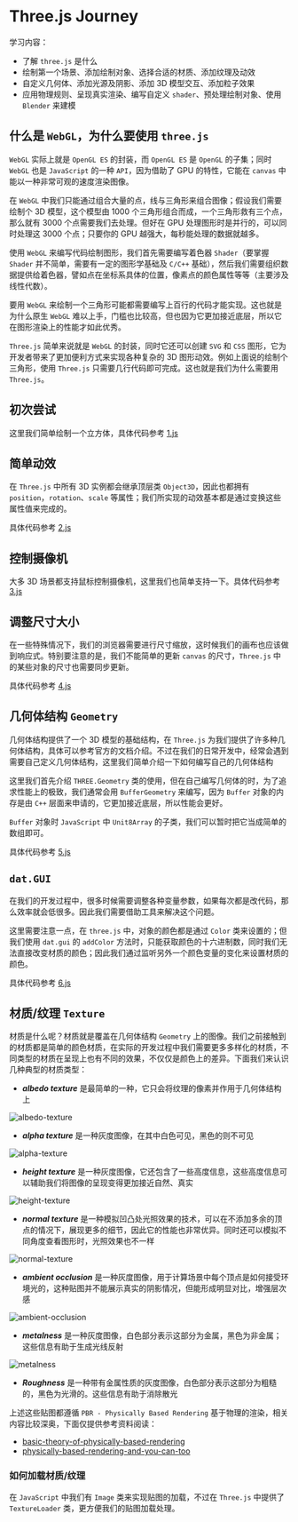 # Three.js Journey

学习内容：

* 了解 `three.js` 是什么
* 绘制第一个场景、添加绘制对象、选择合适的材质、添加纹理及动效
* 自定义几何体、添加光源及阴影、添加 3D 模型交互、添加粒子效果
* 应用物理规则、呈现真实渲染、编写自定义 `shader`、预处理绘制对象、使用 `Blender` 来建模

## 什么是 `WebGL`，为什么要使用 `three.js`

`WebGL` 实际上就是 `OpenGL ES` 的封装，而 `OpenGL ES` 是 `OpenGL` 的子集；同时 `WebGL` 也是 `JavaScript` 的一种 `API`，因为借助了 GPU 的特性，它能在 `canvas` 中能以一种非常可观的速度渲染图像。

在 `WebGL` 中我们只能通过组合大量的点，线与三角形来组合图像；假设我们需要绘制个 3D 模型，这个模型由 1000 个三角形组合而成，一个三角形救有三个点，那么就有 3000 个点需要我们去处理。但好在 GPU 处理图形时是并行的，可以同时处理这 3000 个点；只要你的 GPU 越强大，每秒能处理的数据就越多。

使用 `WebGL` 来编写代码绘制图形，我们首先需要编写着色器 `Shader`（要掌握 `Shader` 并不简单，需要有一定的图形学基础及 `C/C++` 基础），然后我们需要组织数据提供给着色器，譬如点在坐标系具体的位置，像素点的颜色属性等等（主要涉及线性代数）。

要用 `WebGL` 来绘制一个三角形可能都需要编写上百行的代码才能实现。这也就是为什么原生 `WebGL` 难以上手，门槛也比较高，但也因为它更加接近底层，所以它在图形渲染上的性能才如此优秀。

`Three.js` 简单来说就是 `WebGL` 的封装，同时它还可以创建 `SVG` 和 `CSS` 图形，它为开发者带来了更加便利方式来实现各种复杂的 3D 图形动效。例如上面说的绘制个三角形，使用 `Three.js` 只需要几行代码即可完成。这也就是我们为什么需要用 `Three.js`。

## 初次尝试

这里我们简单绘制一个立方体，具体代码参考 [1.js](./demo/src/1.js)

## 简单动效

在 `Three.js` 中所有 3D 实例都会继承顶层类 `Object3D`，因此也都拥有 `position`，`rotation`、`scale` 等属性；我们所实现的动效基本都是通过变换这些属性值来完成的。

具体代码参考 [2.js](./demo/src/2.js)

## 控制摄像机

大多 3D 场景都支持鼠标控制摄像机，这里我们也简单支持一下。具体代码参考 [3.js](./demo/src/3.js)

## 调整尺寸大小

在一些特殊情况下，我们的浏览器需要进行尺寸缩放，这时候我们的画布也应该做到响应式。特别要注意的是，我们不能简单的更新 `canvas` 的尺寸，`Three.js` 中的某些对象的尺寸也需要同步更新。

具体代码参考 [4.js](./demo/src/4.js)

## 几何体结构 `Geometry`

几何体结构提供了一个 3D 模型的基础结构，在 `Three.js` 为我们提供了许多种几何体结构，具体可以参考官方的文档介绍。不过在我们的日常开发中，经常会遇到需要自己定义几何体结构，这里我们简单介绍一下如何编写自己的几何体结构

这里我们首先介绍 `THREE.Geometry` 类的使用，但在自己编写几何体的时，为了追求性能上的极致，我们通常会用 `BufferGeometry` 来编写，因为 `Buffer` 对象的内存是由 `C++` 层面来申请的，它更加接近底层，所以性能会更好。

`Buffer` 对象时 `JavaScript` 中 `Unit8Array` 的子类，我们可以暂时把它当成简单的数组即可。

具体代码参考 [5.js](./demo/src/5.js)

## `dat.GUI`

在我们的开发过程中，很多时候需要调整各种变量参数，如果每次都是改代码，那么效率就会低很多。因此我们需要借助工具来解决这个问题。

这里需要注意一点，在 `three.js` 中，对象的颜色都是通过 `Color` 类来设置的；但我们使用 `dat.gui` 的 `addColor` 方法时，只能获取颜色的十六进制数，同时我们无法直接改变材质的颜色；因此我们通过监听另外一个颜色变量的变化来设置材质的颜色。

具体代码参考 [6.js](./demo/src/6.js)

## 材质/纹理 `Texture`

材质是什么呢？材质就是覆盖在几何体结构 `Geometry` 上的图像。我们之前接触到的材质都是简单的颜色材质，在实际的开发过程中我们需要更多多样化的材质，不同类型的材质在呈现上也有不同的效果，不仅仅是颜色上的差异。下面我们来认识几种典型的材质类型：

* ***albedo texture*** 是最简单的一种，它只会将纹理的像素并作用于几何体结构上

![albedo-texture](./images/albedo-texture.jpeg)

* ***alpha texture*** 是一种灰度图像，在其中白色可见，黑色的则不可见

![alpha-texture](./images/alpha-texture.jpeg)

* ***height texture*** 是一种灰度图像，它还包含了一些高度信息，这些高度信息可以辅助我们将图像的呈现变得更加接近自然、真实

![height-texture](./images/height-texture.png)

* ***normal texture*** 是一种模拟凹凸处光照效果的技术，可以在不添加多余的顶点的情况下，展现更多的细节，因此它的性能也非常优异。同时还可以模拟不同角度查看图形时，光照效果也不一样

![normal-texture](./images/normal-texture.jpeg)

* ***ambient occlusion*** 是一种灰度图像，用于计算场景中每个顶点是如何接受环境光的，这种贴图并不能展示真实的阴影情况，但能形成明显对比，增强层次感

![ambient-occlusion](./images/ambient-occlusion.jpeg)

* ***metalness*** 是一种灰度图像，白色部分表示这部分为金属，黑色为非金属；这些信息有助于生成光线反射

![metalness](./images/metalness.jpeg)

* ***Roughness*** 是一种带有金属性质的灰度图像，白色部分表示这部分为粗糙的，黑色为光滑的。这些信息有助于消除散光

上述这些贴图都遵循 `PBR - Physically Based Rendering` 基于物理的渲染，相关内容比较深奥，下面仅提供参考资料阅读：

* [basic-theory-of-physically-based-rendering](https://marmoset.co/posts/basic-theory-of-physically-based-rendering)
* [physically-based-rendering-and-you-can-too](https://marmoset.co/posts/physically-based-rendering-and-you-can-too)

### 如何加载材质/纹理

在 `JavaScript` 中我们有 `Image` 类来实现贴图的加载，不过在 `Three.js` 中提供了 `TextureLoader` 类，更方便我们的贴图加载处理。
